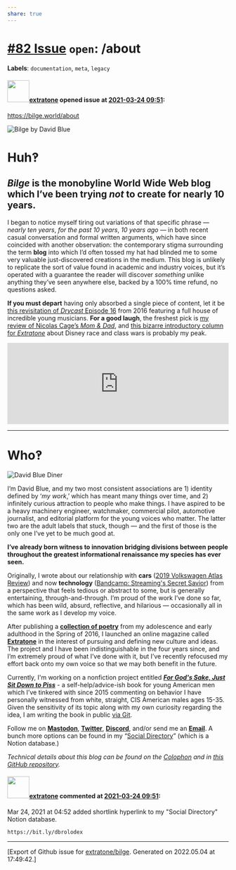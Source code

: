 ```yaml
---
share: true
---
```

# [\#82 Issue](https://github.com/extratone/bilge/issues/82) `open`: /about
**Labels**: `documentation`, `meta`, `legacy`


#### <img src="https://avatars.githubusercontent.com/u/43663476?u=5047287ff0b8c3ce7f7e5858d204c9b3e57d8e44&v=4" width="50">[extratone](https://github.com/extratone) opened issue at [2021-03-24 09:51](https://github.com/extratone/bilge/issues/82):

https://bilge.world/about

![Bilge by David Blue](https://i.snap.as/kT0kagG.png)

# Huh‽

## *Bilge* is the monobyline World Wide Web blog which I’ve been trying *not* to create for nearly 10 years.

I began to notice myself tiring out variations of that specific phrase — *nearly ten years*, *for the past 10 years*, *10 years ago* — in both recent casual conversation and formal written arguments, which have since coincided with another observation: the contemporary stigma surrounding the term **blog** into which I’d often tossed my hat had blinded me to some very valuable just-discovered creations in the medium. This blog is unlikely to replicate the sort of value found in academic and industry voices, but it’s operated with a guarantee the reader will discover *something* unlike anything they’ve seen anywhere else, backed by a 100% time refund, no questions asked.

**If you must depart** having only absorbed a single piece of content, let it be [this revisitation of *Drycast* Episode 16](https://anchor.fm/extratone/episodes/Juke-Master-Samantha-Carter-and-the-Producers-Extravaganza-e1neqc/a-a4674c) from 2016 featuring a full house of incredible young musicians. **For a good laugh**, the freshest pick is [my review of Nicolas Cage’s *Mom & Dad*](https://extratone.com/mom-and-dad-film-review), and [this bizarre introductory column for *Extratone*](https://extratone.com/johnny-tsunami-smart-house-slavery) about Disney race and class wars is probably my peak.

<iframe sandbox="allow-same-origin allow-scripts allow-top-navigation allow-popups allow-forms" scrolling=no width="100%" height="185" frameborder="0" src="https://embed.radiopublic.com/e?if=extratone-radio-WYDa1L&ge=s1!f76e4396345722808b3064eb45ca7053ea92f219"></iframe>

---

# Who‽

![David Blue Diner](https://i.snap.as/gZajpYw.jpeg)

I’m David Blue, and my two most consistent associations are 1) identity defined by ‘*my work*,’ which has meant many things over time, and 2) infinitely curious attraction to people who make things. I have aspired to be a heavy machinery engineer, watchmaker, commercial pilot, automotive journalist, and editorial platform for the young voices who matter. The latter two are the adult labels that stuck, though — and the first of those is the only one I’ve yet to be much good at.

**I’ve already born witness to innovation bridging divisions between people throughout the greatest informational renaissance my species has ever seen.**

Originally, I wrote about our relationship with **cars** ([2019 Volkswagen Atlas Review](https://dieselgoth.com/2019-volkswagen-atlas-sel-vr6-review)) and now **technology** ([Bandcamp: Streaming's Secret Savior](https://bilge.world/bandcamp-streaming-music)) from a perspective that feels tedious or abstract to some, but is generally entertaining, through-and-through. I’m proud of the work I’ve done so far, which has been wild, absurd, reflective, and hilarious — occasionally all in the same work as I develop my voice.

After publishing a [**collection of poetry**](http://bit.ly/Feebles) from my adolescence and early adulthood in the Spring of 2016, I launched an online magazine called [**Extratone**](http://extratone.com) in the interest of pursuing and defining new culture and ideas. The project and I have been indistinguishable in the four years since, and I’m extremely proud of what I’ve done with it, but I’ve recently refocused my effort back onto my own voice so that we may both benefit in the future.

Currently, I'm working on a nonfiction project entitled ***[For God's Sake, Just Sit Down to Piss](https://davidblue.wtf/piss)*** - a self-help/advice-ish book for young American men which I’ve tinkered with since 2015 commenting on behavior I have personally witnessed from white, straight, CIS American males ages 15-35. Given the sensitivity of its topic along with my own curiosity regarding the idea, I am writing the book in public [via Git](https://github.com/extratone/piss).

Follow me on [**Mastodon**](https://mastodon.social/@DavidBlue), [**Twitter**](http://twitter.com/neoyokel), [**Discord**](http://bit.ly/holeguest), and/or send me an [**Email**](mailto:davidblue@extratone.com). A bunch more options can be found in my “[Social Directory](https://bit.ly/dbrolodex)” (which is a Notion database.)

<!--emailsub-->

*Technical details about this blog can be found on the [Colophon](https://bilge.world/colophon) and in [this GitHub repository](https://github.com/extratone).*

#### <img src="https://avatars.githubusercontent.com/u/43663476?u=5047287ff0b8c3ce7f7e5858d204c9b3e57d8e44&v=4" width="50">[extratone](https://github.com/extratone) commented at [2021-03-24 09:51](https://github.com/extratone/bilge/issues/82#issuecomment-805659140):

Mar 24, 2021 at 04:52 added shortlink hyperlink to my "Social Directory" Notion database.

```
https://bit.ly/dbrolodex
```


-------------------------------------------------------------------------------



[Export of Github issue for [extratone/bilge](https://github.com/extratone/bilge). Generated on 2022.05.04 at 17:49:42.]
